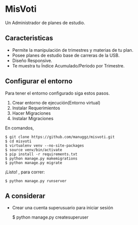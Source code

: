 # MisVoti

Un Administrador de planes de estudio.

## Caracteristicas

- Permite la manipulación de trimestres y materias de tu plan.
- Posee planes de estudio base de carreras de la USB.
- Diseño Responsive.
- Te muestra tu Índice Acumulado/Periodo por Trimestre.

## Configurar el entorno

Para tener el entorno configurado siga estos pasos.
1. Crear entorno de ejecución(Entorno virtual)
2. Instalar Requerimientos
3. Hacer Migraciones
4. Instalar Migraciones

En comandos,

    $ git clone https://github.com/manuggz/misvoti.git
    $ cd misvoti
    $ virtualenv venv --no-site-packages
    $ source venv/bin/activate
    $ pip install -r requirements.txt
    $ python manage.py makemigrations
    $ python manage.py migrate

¡Listo! , para correr:

    $ python manage.py runserver

## A considerar

- Crear una cuenta superusuario para iniciar sesión



    $ python manage.py createsuperuser

